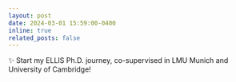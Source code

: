 ```yaml
---
layout: post
date: 2024-03-01 15:59:00-0400
inline: true
related_posts: false
---
```


:sparkles: Start my ELLIS Ph.D. journey, co-supervised in LMU Munich and University of Cambridge!
